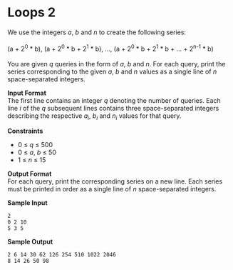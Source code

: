 # Loops 2
We use the integers *a*, *b* and *n* to create the following series:<br><br>
(a + $2^0$ * b), (a + $2^0$ * b + $2^1$ * b), ..., (a + $2^0$ * b + $2^1$ * b + ... + 2<sup>n-1</sup> * b)
<br><br>
You are given *q* queries in the form of *a*, *b* and *n*. For each query, print the series corresponding to the given *a*, *b* and *n* values as a single line of *n* space-separated integers.

**Input Format**<br>
The first line contains an integer *q* denoting the number of queries.
Each line *i* of the *q* subsequent lines contains three space-separated integers describing the respective *a<sub>i</sub>*, *b<sub>i</sub>* and *n<sub>i</sub>* values for that query.

**Constraints**<br>
- 0 $\leqslant$ *q* $\leqslant$ 500
- 0 $\leqslant$ *a*, *b* $\leqslant$ 50
- 1 $\leqslant$ *n* $\leqslant$ 15

**Output Format**<br>
For each query, print the corresponding series on a new line. Each series must be printed in order as a single line of *n* space-separated integers.

**Sample Input**<br>
```
2
0 2 10
5 3 5
```

**Sample Output**<br>
```
2 6 14 30 62 126 254 510 1022 2046
8 14 26 50 98
```